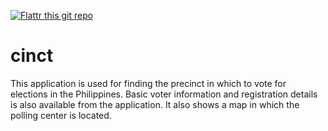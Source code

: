 [![Flattr this git repo](http://api.flattr.com/button/flattr-badge-large.png)](https://flattr.com/submit/auto?user_id=wernancheta&url=https://github.com/anchetaWern/cinct&title=cinct&language=php&tags=github&category=software)

# cinct
This application is used for finding the precinct in which to vote for elections in the Philippines. Basic voter information and registration details is also available from the application. It also shows a map in which the polling center is located.
